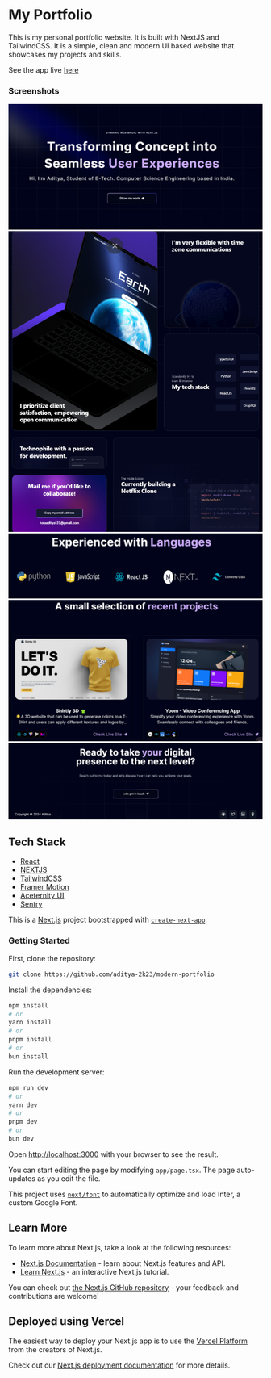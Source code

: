 # My Portfolio

This is my personal portfolio website. It is built with NextJS and TailwindCSS. It is a simple, clean and modern UI based website that showcases my projects and skills.

See the app live [here](https://modern-portfolio-three-chi.vercel.app/)

### Screenshots

![Hero](./public/Hero.png)
![BentoGrid](./public/BentoGrid.png)
![Languages](./public/Languages.png)
![Projects](./public/Projects.png)
![Footer](./public/Footer.png)

## Tech Stack

- [React](https://reactjs.org/)
- [NEXTJS](https://nextjs.org/)
- [TailwindCSS](https://tailwindcss.com/)
- [Framer Motion](https://www.framer.com/motion/)
- [Aceternity UI](https://aceternity.io/)
- [Sentry](https://sentry.io/)

This is a [Next.js](https://nextjs.org/) project bootstrapped with [`create-next-app`](https://github.com/vercel/next.js/tree/canary/packages/create-next-app).

### Getting Started

First, clone the repository:

```bash
git clone https://github.com/aditya-2k23/modern-portfolio
```

Install the dependencies:

```bash
npm install
# or
yarn install
# or
pnpm install
# or
bun install
```

Run the development server:

```bash
npm run dev
# or
yarn dev
# or
pnpm dev
# or
bun dev
```

Open [http://localhost:3000](http://localhost:3000) with your browser to see the result.

You can start editing the page by modifying `app/page.tsx`. The page auto-updates as you edit the file.

This project uses [`next/font`](https://nextjs.org/docs/basic-features/font-optimization) to automatically optimize and load Inter, a custom Google Font.

## Learn More

To learn more about Next.js, take a look at the following resources:

- [Next.js Documentation](https://nextjs.org/docs) - learn about Next.js features and API.
- [Learn Next.js](https://nextjs.org/learn) - an interactive Next.js tutorial.

You can check out [the Next.js GitHub repository](https://github.com/vercel/next.js/) - your feedback and contributions are welcome!

## Deployed using Vercel

The easiest way to deploy your Next.js app is to use the [Vercel Platform](https://vercel.com/new?utm_medium=default-template&filter=next.js&utm_source=create-next-app&utm_campaign=create-next-app-readme) from the creators of Next.js.

Check out our [Next.js deployment documentation](https://nextjs.org/docs/deployment) for more details.
